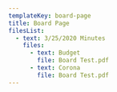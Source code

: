 ```yaml
---
templateKey: board-page
title: Board Page
filesList:
  - text: 3/25/2020 Minutes
    files:
      - text: Budget
        file: Board Test.pdf
      - text: Corona
        file: Board Test.pdf
---
```

